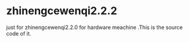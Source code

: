 # zhinengcewenqi2.2.2
just for zhinengcewenqi2.2.0 for hardware meachine .This is the source code of it.
